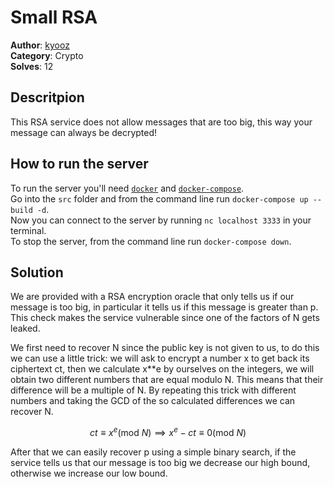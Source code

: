# Small RSA
<b>Author</b>: [kyooz](https://bsky.app/profile/blahajpilled.bsky.social)<br>
<b>Category</b>: Crypto <br>
<b>Solves</b>: 12<br>

## Descritpion
This RSA service does not allow messages that are too big, this way your message can always be decrypted!

## How to run the server
To run the server you'll need [`docker`](https://docs.docker.com/get-docker/) and [`docker-compose`](https://docs.docker.com/compose/install/).<br>
Go into the `src` folder and from the command line run `docker-compose up --build -d`.<br>
Now you can connect to the server by running `nc localhost 3333` in your terminal.<br>
To stop the server, from the command line run `docker-compose down`.

## Solution
We are provided with a RSA encryption oracle that only tells us if our message is too big, in particular it tells us if this message is greater than p.
This check makes the service vulnerable since one of the factors of N gets leaked. 

We first need to recover N since the public key is not given to us, to do this we can use a little trick:
we will ask to encrypt a number x to get back its ciphertext ct, then we calculate x**e by ourselves on the integers, we will obtain two different numbers that are equal modulo N. This means that their difference will be a multiple of N. By repeating this trick with different numbers and taking the GCD of the so calculated differences we can recover N.

$$ct \equiv x^e (\textrm{mod}\ N) \implies x^e - ct \equiv 0 (\textrm{mod}\ N)$$

After that we can easily recover p using a simple binary search, if the service tells us that our message is too big we decrease our high bound, otherwise we increase our low bound.